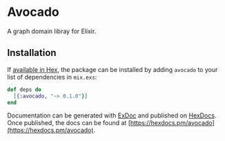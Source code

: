 # Avocado

A graph domain libray for Elixir.

## Installation

If [available in Hex](https://hex.pm/docs/publish), the package can be installed
by adding `avocado` to your list of dependencies in `mix.exs`:

```elixir
def deps do
  [{:avocado, "~> 0.1.0"}]
end
```

Documentation can be generated with [ExDoc](https://github.com/elixir-lang/ex_doc)
and published on [HexDocs](https://hexdocs.pm). Once published, the docs can
be found at [https://hexdocs.pm/avocado](https://hexdocs.pm/avocado).

